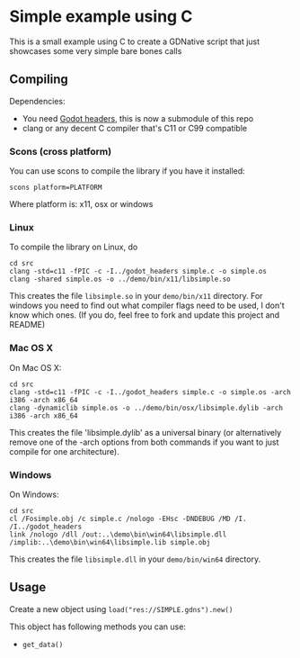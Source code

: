 # Simple example using C

This is a small example using C to create a GDNative script that just showcases some very simple bare bones calls

## Compiling

Dependencies:

 * You need [Godot headers](https://github.com/GodotNativeTools/godot_headers), this is now a submodule of this repo
 * clang or any decent C compiler that's C11 or C99 compatible

### Scons (cross platform)
You can use scons to compile the library if you have it installed:

```
scons platform=PLATFORM
```

Where platform is: x11, osx or windows

### Linux
To compile the library on Linux, do

```
cd src
clang -std=c11 -fPIC -c -I../godot_headers simple.c -o simple.os
clang -shared simple.os -o ../demo/bin/x11/libsimple.so
```

This creates the file `libsimple.so` in your `demo/bin/x11` directory.
For windows you need to find out what compiler flags need to be used, I don't know which ones. (If you do, feel free to fork and update this project and README)

### Mac OS X
On Mac OS X:

```
cd src
clang -std=c11 -fPIC -c -I../godot_headers simple.c -o simple.os -arch i386 -arch x86_64
clang -dynamiclib simple.os -o ../demo/bin/osx/libsimple.dylib -arch i386 -arch x86_64
```

This creates the file 'libsimple.dylib' as a universal binary (or alternatively remove one of the -arch options from both commands if you want to just compile for one architecture).

### Windows
On Windows:

```
cd src
cl /Fosimple.obj /c simple.c /nologo -EHsc -DNDEBUG /MD /I. /I../godot_headers
link /nologo /dll /out:..\demo\bin\win64\libsimple.dll /implib:..\demo\bin\win64\libsimple.lib simple.obj
```

This creates the file `libsimple.dll` in your `demo/bin/win64` directory.


## Usage

Create a new object using `load("res://SIMPLE.gdns").new()`

This object has following methods you can use:
 * `get_data()`

